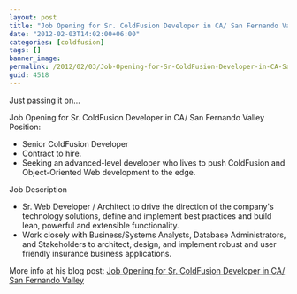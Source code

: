 ```yaml
---
layout: post
title: "Job Opening for Sr. ColdFusion Developer in CA/ San Fernando Valley"
date: "2012-02-03T14:02:00+06:00"
categories: [coldfusion]
tags: []
banner_image: 
permalink: /2012/02/03/Job-Opening-for-Sr-ColdFusion-Developer-in-CA-San-Fernando-Valley
guid: 4518
---
```


Just passing it on...

Job Opening for Sr. ColdFusion Developer in CA/ San Fernando Valley Position:
<ul>
<li>Senior ColdFusion Developer
<li>Contract to hire.
<li>Seeking an advanced-level developer who lives to push ColdFusion and Object-Oriented Web development to the edge.
</ul>

Job Description
<ul>
<li>Sr. Web Developer / Architect to drive the direction of the company's technology solutions, define and implement best practices and build lean, powerful and extensible functionality.
<li>Work closely with Business/Systems Analysts, Database Administrators, and Stakeholders to architect, design, and implement robust and user friendly insurance business applications.
</ul>

More info at his blog post: <a href="http://cf-click.blogspot.com/2012/02/job-opening-for-sr-coldfusion-developer.html">Job Opening for Sr. ColdFusion Developer in CA/ San Fernando Valley</a>